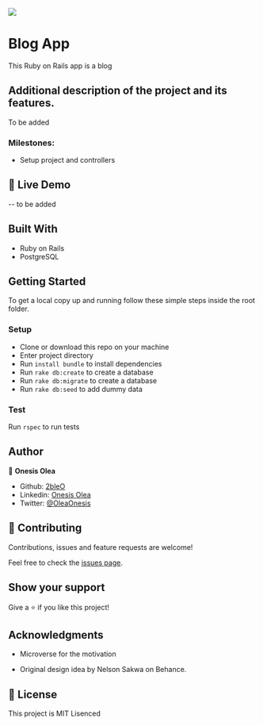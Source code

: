 ![](https://img.shields.io/badge/Microverse-blueviolet)




# Blog App





This Ruby on Rails app is a blog




## Additional description of the project and its features.




To be added




### Milestones:




- Setup project and controllers




## 🔴  Live Demo




-- to be added




## Built With

- Ruby on Rails
- PostgreSQL


## Getting Started




To get a local copy up and running follow these simple steps inside the root folder.




### Setup
- Clone or download this repo on your machine
- Enter project directory
- Run `install bundle` to install dependencies
- Run  `rake db:create` to create a database
- Run  `rake db:migrate` to create a database
- Run  `rake db:seed` to add dummy data

### Test

Run `rspec` to run tests

## Author

👤 **Onesis Olea**

- Github: [2bleO](https://github.com/2bleO)
- Linkedin: [Onesis Olea](https://www.linkedin.com/in/onesis-olea/)
- Twitter: [@OleaOnesis](https://twitter.com/OleaOnesis)



## 🤝 Contributing




Contributions, issues and feature requests are welcome!




Feel free to check the [issues page]().




## Show your support




Give a ⭐️ if you like this project!




## Acknowledgments




- Microverse for the motivation

- Original design idea by Nelson Sakwa on Behance.




## 📝 License




This project is MIT Lisenced

